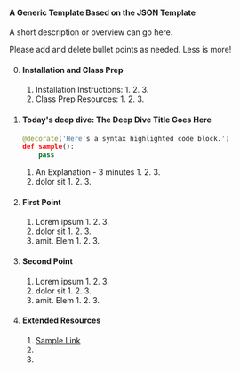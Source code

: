 

#### A Generic Template Based on the JSON Template

A short description or overview can go here.

Please add and delete bullet points as needed. Less is more!


0. #### Installation and Class Prep
    1. Installation Instructions:
        1. 
        2. 
        3. 
    2. Class Prep Resources:
        1. 
        2. 
        3. 


1. #### Today's deep dive: The Deep Dive Title Goes Here

    ```python
    @decorate('Here's a syntax highlighted code block.')
    def sample():
        pass
    ```

    1. An Explanation - 3 minutes
        1. 
        2. 
        3. 
    2. dolor sit
        1. 
        2. 
        3. 


2. #### First Point
    1. Lorem ipsum
        1. 
        2. 
        3. 
    2. dolor sit
        1. 
        2. 
        3. 
    3. amit. Elem
        1. 
        2. 
        3. 

3. #### Second Point
    1. Lorem ipsum
        1. 
        2. 
        3. 
    2. dolor sit
        1. 
        2. 
        3. 
    3. amit. Elem
        1. 
        2. 
        3. 


4. #### Extended Resources
    1. [Sample Link](www.example.com)
    2. 
    3. 
